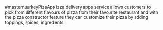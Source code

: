 #masternuurkeyPizaApp
izza delivery apps service allows customers to pick from different flavours of pizza from their favourite restaurant and with the pizza constructor feature they can customize their pizza by adding toppings, spices, ingredients 
